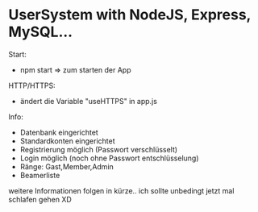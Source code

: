 # UserSystem with NodeJS, Express, MySQL...

Start:
- npm start => zum starten der App

HTTP/HTTPS:
- ändert die Variable "useHTTPS" in app.js

Info:
- Datenbank eingerichtet
- Standardkonten eingerichtet
- Registrierung möglich (Passwort verschlüsselt)
- Login möglich (noch ohne Passwort entschlüsselung)
- Ränge: Gast,Member,Admin
- Beamerliste

weitere Informationen folgen in kürze.. ich sollte unbedingt jetzt mal schlafen gehen XD
